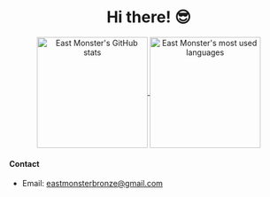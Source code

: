 <p align="center">
  <h1 align="center">Hi there! 😎</h1>
</p>
<p align="center">
<a href="https://github.com/anuraghazra/github-readme-stats">
  <img height=200 align="center" src="https://github-readme-stats-theta-ten-13.vercel.app/api?username=eastmonster&show_icons=true" alt="East Monster's GitHub stats">
</a>
<a href="https://github.com/anuraghazra/github-readme-stats">
  <img height=200 align="center" src="https://github-readme-stats-theta-ten-13.vercel.app/api/top-langs?username=eastmonster&layout=compact&exclude_repo=eastmonster.github.io,dotfiles,blog-source&langs_count=8&card_width=320" alt="East Monster's most used languages">
</a>

#### Contact
- Email: eastmonsterbronze@gmail.com
